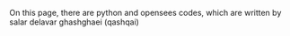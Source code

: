 On this page, there are python and opensees codes, which are written by salar delavar ghashghaei (qashqai)
